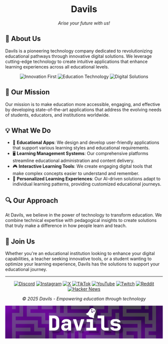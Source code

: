 <div align="center">

  # Davils
  <p><em>Arise your future with us!</em></p>
</div>

## 🏢 About Us

Davils is a pioneering technology company dedicated to revolutionizing educational pathways through innovative digital solutions. We leverage cutting-edge technology to create intuitive applications that enhance learning experiences across all educational levels.

<div align="center">
  <img src="https://img.shields.io/badge/Innovation-First-orange?style=flat-square" alt="Innovation First"/>
  <img src="https://img.shields.io/badge/Education-Technology-green?style=flat-square" alt="Education Technology"/>
  <img src="https://img.shields.io/badge/Digital-Solutions-blue?style=flat-square" alt="Digital Solutions"/>
</div>

## 🚀 Our Mission

Our mission is to make education more accessible, engaging, and effective by developing state-of-the-art applications that address the evolving needs of students, educators, and institutions worldwide.

## 💡 What We Do

- 📱 **Educational Apps**: We design and develop user-friendly applications that support various learning styles and educational requirements.
- 🖥️ **Learning Management Systems**: Our comprehensive platforms streamline educational administration and content delivery.
- 🎮 **Interactive Learning Tools**: We create engaging digital tools that make complex concepts easier to understand and remember.
- 🧠 **Personalized Learning Experiences**: Our AI-driven solutions adapt to individual learning patterns, providing customized educational journeys.

## 🔍 Our Approach

At Davils, we believe in the power of technology to transform education. We combine technical expertise with pedagogical insights to create solutions that truly make a difference in how people learn and teach.

## 🤝 Join Us

Whether you're an educational institution looking to enhance your digital capabilities, a teacher seeking innovative tools, or a student wanting to optimize your learning experience, Davils has the solutions to support your educational journey.


---

<div align="center">
  <p>
    <a href="https://discord.gg/7JAQUYJW4k"><img src="https://img.shields.io/badge/Discord-5865F2?style=for-the-badge&logo=discord&logoColor=white" alt="Discord"/></a>
    <a href="https://www.instagram.com/davils.official/"><img src="https://img.shields.io/badge/Instagram-E4405F?style=for-the-badge&logo=instagram&logoColor=white" alt="Instagram"/></a>
    <a href="https://x.com/davils_official"><img src="https://img.shields.io/badge/X-000000?style=for-the-badge&logo=x&logoColor=white" alt="X"/></a>
    <a href="https://www.tiktok.com/@davils.official"><img src="https://img.shields.io/badge/TikTok-000000?style=for-the-badge&logo=tiktok&logoColor=white" alt="TikTok"/></a>
    <a href="https://www.youtube.com/@davils.official"><img src="https://img.shields.io/badge/YouTube-FF0000?style=for-the-badge&logo=youtube&logoColor=white" alt="YouTube"/></a>
    <a href="https://www.twitch.tv/davils_official"><img src="https://img.shields.io/badge/Twitch-9146FF?style=for-the-badge&logo=twitch&logoColor=white" alt="Twitch"/></a>
    <a href="https://www.reddit.com/user/davils_official/"><img src="https://img.shields.io/badge/Reddit-FF4500?style=for-the-badge&logo=reddit&logoColor=white" alt="Reddit"/></a>
    <a href="https://news.ycombinator.com/user?id=davils"><img src="https://img.shields.io/badge/Hacker_News-F0652F?style=for-the-badge&logo=ycombinator&logoColor=white" alt="Hacker News"/></a>
  </p>
  <p><em>© 2025 Davils - Empowering education through technology</em></p>
</div>

<div align="center">
  <img src="assets/banner.png" alt="Redtronics Logo Banner">
</div>
